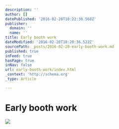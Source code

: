 ```yaml
---
description: ''
author: []
datePublished: '2016-02-20T10:22:30.568Z'
publisher:
  domain: ''
  name: ''
title: Early booth work
dateModified: '2016-02-20T10:20:36.522Z'
sourcePath: _posts/2016-02-20-early-booth-work.md
published: true
inFeed: true
hasPage: true
inNav: false
url: early-booth-work/index.html
_context: 'http://schema.org'
_type: Article

---
```

# Early booth work
![](https://the-grid-user-content.s3-us-west-2.amazonaws.com/4e0a8913-13aa-4573-965a-8ed438d942c5.png)